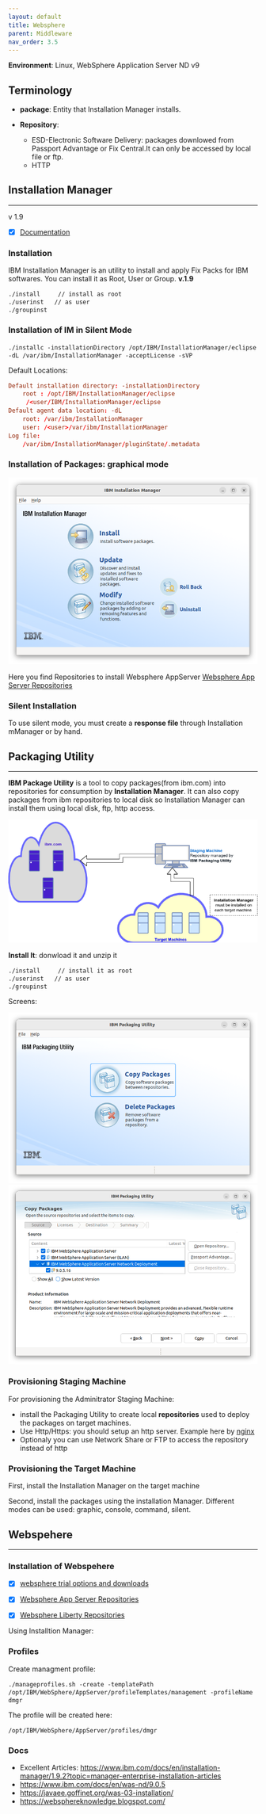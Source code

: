 ```yaml
---
layout: default
title: Websphere
parent: Middleware
nav_order: 3.5
---
```


**Environment**: Linux,  WebSphere Application Server ND v9

## Terminology
- **package**: Entity that Installation Manager installs.

- **Repository**:  
  - ESD-Electronic Software Delivery: packages downlowed from Passport Advantage or Fix Central.It can only be accessed by local file or ftp.
  - HTTP 


## Installation Manager
------------------------
v 1.9 

- [x] [Documentation](https://www.ibm.com/docs/en/installation-manager/1.9.2)

### Installation
IBM Installation Manager is an utility to install and apply Fix Packs for IBM softwares. You can install it as Root, User or Group.  **v.1.9** 

	./install     // install as root	
	./userinst   // as user
	./groupinst

### Installation of IM in Silent Mode

	./installc -installationDirectory /opt/IBM/InstallationManager/eclipse -dL /var/ibm/InstallationManager -acceptLicense -sVP

Default Locations:
```conf
Default installation directory: -installationDirectory
	root : /opt/IBM/InstallationManager/eclipse
	 /<user/IBM/InstallationManager/eclipse
Default agent data location: -dL
	root: /var/ibm/InstallationManager
	user: /<user>/var/ibm/InstallationManager
Log file:
	/var/ibm/InstallationManager/pluginState/.metadata
```

### Installation of Packages: graphical mode

  ![alt](/docs/images/ibm-installation-manager.png)

Here you find Repositories to install Websphere AppServer [Websphere App Server Repositories](https://www.ibm.com/docs/en/was/9.0.5?topic=installation-online-product-repositories-websphere-application-server-offerings)

### Silent Installation
To use silent mode, you must create a **response file** through Installation mManager or  by hand.

## Packaging Utility
------------------------
**IBM Package Utility** is a tool to copy packages(from ibm.com) into repositories for consumption by **Installation Manager**. It can also copy packages from ibm repositories to local disk so Installation Manager can install them using local disk, ftp, http access.

![alt](/docs/images/ibm-packaging-utility-2.png)

**Install It**: donwload it and unzip it

	./install     // install it as root	
	./userinst   // as user
	./groupinst

Screens:

![a](/docs/images/ibm-packaging-utility-main.png)
![b](/docs/images/ibm-packaging-utility-copy.png)

### Provisioning Staging Machine
For provisioning the Adminitrator Staging Machine: 
- install the Packaging Utility to create local **repositories** used to deploy the packages on target machines. 
- Use Http/Https: you should setup an http server. Example here by [nginx](/docs/middleware/nginx)
- Optionaly you can use Network Share or FTP to access the repository instead of http

### Provisioning the Target Machine
First, install the Installation Manager on the target machine

Second, install the packages using the installation Manager. Different modes can be used: graphic, console, command, silent.

## Webspehere
--------------------------------------

### Installation of Webspehere

- [x] [websphere trial options and downloads](https://www.ibm.com/blog/websphere-trial-options-and-downloads/)
- [x] [Websphere App Server Repositories](https://www.ibm.com/docs/en/was/9.0.5?topic=installation-online-product-repositories-websphere-application-server-offerings)
- [x] [Websphere Liberty Repositories](https://www.ibm.com/support/knowledgecenter/SSEQTP_liberty/com.ibm.websphere.wlp.nd.multiplatform.doc/ae/cwlp_ins_repositories.html)


Using Installtion Manager:

### Profiles
Create managment profile:

	./manageprofiles.sh -create -templatePath /opt/IBM/WebSphere/AppServer/profileTemplates/management -profileName dmgr

The profile will be created here:

	/opt/IBM/WebSphere/AppServer/profiles/dmgr



### Docs
- Excellent Articles:  https://www.ibm.com/docs/en/installation-manager/1.9.2?topic=manager-enterprise-installation-articles
- https://www.ibm.com/docs/en/was-nd/9.0.5
- https://javaee.goffinet.org/was-03-installation/
- https://websphereknowledge.blogspot.com/
